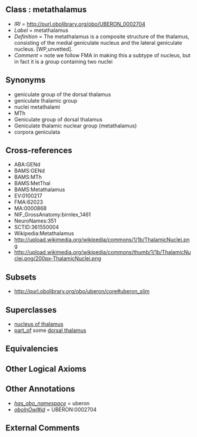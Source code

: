 
## Class : metathalamus

 * *IRI* = http://purl.obolibrary.org/obo/UBERON_0002704
 * *Label* = metathalamus
 * *Definition* = The metathalamus is a composite structure of the thalamus, consisting of the medial geniculate nucleus and the lateral geniculate nucleus. [WP,unvetted].
 * *Comment* = note we follow FMA in making this a subtype of nucleus, but in fact it is a group containing two nuclei

## Synonyms

 * geniculate group of the dorsal thalamus
 * geniculate thalamic group
 * nuclei metathalami
 * MTh
 * Geniculate group of dorsal thalamus
 * Geniculate thalamic nuclear group (metathalamus)
 * corpora geniculata

## Cross-references

 * ABA:GENd
 * BAMS:GENd
 * BAMS:MTh
 * BAMS:MetThal
 * BAMS:Metathalamus
 * EV:0100217
 * FMA:62023
 * MA:0000868
 * NIF_GrossAnatomy:birnlex_1461
 * NeuroNames:351
 * SCTID:361550004
 * Wikipedia:Metathalamus
 * http://upload.wikimedia.org/wikipedia/commons/1/1b/ThalamicNuclei.png
 * http://upload.wikimedia.org/wikipedia/commons/thumb/1/1b/ThalamicNuclei.png/200px-ThalamicNuclei.png

## Subsets

 * http://purl.obolibrary.org/obo/uberon/core#uberon_slim

## Superclasses

 * [nucleus of thalamus](../../UBERON/92/UBERON_0007692.md)
 * [part_of](../../BFO/50/BFO_0000050.md) some [dorsal thalamus](../../UBERON/03/UBERON_0004703.md)

## Equivalencies


## Other Logical Axioms


## Other Annotations

 * *[has_obo_namespace](../../ce/oboInOwl#hasOBONamespace.md)* = uberon
 * *[oboInOwl#id](../../id/oboInOwl#id.md)* = UBERON:0002704

## External Comments

